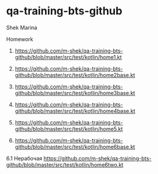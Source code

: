 # qa-training-bts-github
Shek Marina

Homework

1. https://github.com/m-shek/qa-training-bts-github/blob/master/src/test/kotlin/home1.kt

2. https://github.com/m-shek/qa-training-bts-github/blob/master/src/test/kotlin/home2base.kt

3. https://github.com/m-shek/qa-training-bts-github/blob/master/src/test/kotlin/home3base.kt

4. https://github.com/m-shek/qa-training-bts-github/blob/master/src/test/kotlin/home4base.kt

5. https://github.com/m-shek/qa-training-bts-github/blob/master/src/test/kotlin/home5.kt

6. https://github.com/m-shek/qa-training-bts-github/blob/master/src/test/kotlin/home6base.kt

6.1 Нерабочая https://github.com/m-shek/qa-training-bts-github/blob/master/src/test/kotlin/home6two.kt
